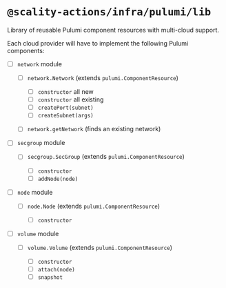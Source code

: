 # `@scality-actions/infra/pulumi/lib`

Library of reusable Pulumi component resources with multi-cloud support.

Each cloud provider will have to implement the following Pulumi components:

- [ ] `network` module

  - [ ] `network.Network` (extends `pulumi.ComponentResource`)

    - [ ] `constructor` all new
    - [ ] `constructor` all existing
    - [ ] `createPort(subnet)`
    - [ ] `createSubnet(args)`

  - [ ] `network.getNetwork` (finds an existing network)

- [ ] `secgroup` module

  - [ ] `secgroup.SecGroup` (extends `pulumi.ComponentResource`)

    - [ ] `constructor`
    - [ ] `addNode(node)`

- [ ] `node` module

  - [ ] `node.Node` (extends `pulumi.ComponentResource`)

    - [ ] `constructor`

- [ ] `volume` module

  - [ ] `volume.Volume` (extends `pulumi.ComponentResource`)

    - [ ] `constructor`
    - [ ] `attach(node)`
    - [ ] `snapshot`
